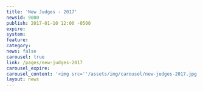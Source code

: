 ```yaml
---
title: 'New Judges - 2017'
newsid: 9000
publish: 2017-01-10 12:00 -0500
expire: 
system: 
feature: 
category: 
news: false
carousel: true
link: /pages/new-judges-2017
carousel_expire: 
carousel_content: '<img src=''/assets/img/carousel/new-judges-2017.jpg'' alt=''new judges in 2017'' />'
layout: news
---
```

